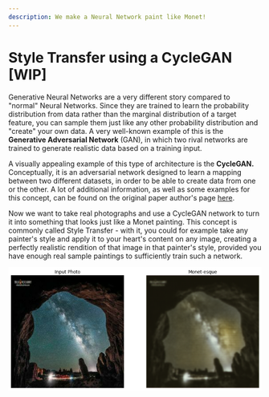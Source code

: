 ```yaml
---
description: We make a Neural Network paint like Monet!
---
```


# Style Transfer using a CycleGAN \[WIP\]

Generative Neural Networks are a very different story compared to "normal" Neural Networks. Since they are trained to learn the probability distribution from data rather than the marginal distribution of a target feature, you can sample them just like any other probability distribution and "create" your own data. A very well-known example of this is the **Generative Adversarial Network** \(GAN\), in which two rival networks are trained to generate realistic data based on a training input. 

A visually appealing example of this type of architecture is the **CycleGAN.** Conceptually, it is an adversarial network designed to learn a mapping between two different datasets, in order to be able to create data from one or the other. A lot of additional information, as well as some examples for this concept, can be found on the original paper author's page [here](https://junyanz.github.io/CycleGAN/).

Now we want to take real photographs and use a CycleGAN network to turn it into something that looks just like a Monet painting. This concept is commonly called Style Transfer - with it, you could for example take any painter's style and apply it to your heart's content on any image, creating a perfectly realistic rendition of that image in that painter's style, provided you have enough real sample paintings to sufficiently train such a network.

![Monet&apos;s lost work?!?](../assets/monet.png)

